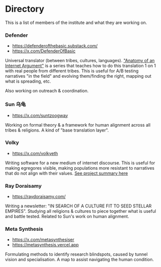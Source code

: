# Directory 

This is a list of members of the institute and what they are working on.

### Defender 

- https://defenderofthebasic.substack.com/
- https://x.com/DefenderOfBasic

Universal translator (between tribes, cultures, languages). ["Anatomy of an Internet Argument"](https://defenderofthebasic.substack.com/p/anatomy-of-an-internet-argument) is a series that teaches how to do this translation 1 on 1 with real people from different tribes. This is useful for A/B testing narratives "in the field" and evolving them/finding the right, mapping out what is spreading, etc. 

Also working on outreach & coordination.

### Sun 乌龟

- https://x.com/suntzoogway

Working on formal theory & a framework for human alignment across all tribes & religions. A kind of "base translation layer".

### Volky

- https://x.com/volkyeth

Writing software for a new medium of internet discourse. This is useful for making egregores visible, making populations more resistant to narratives that do not align with their values. [See project summary here](https://x.com/volkyeth/status/1863281120927760692)

### Ray Doraisamy

- https://raydoraisamy.com/

Writing a newsletter: "IN SEARCH OF A CULTURE FIT TO SEED STELLAR EMPIRES". Studying all religions & cultures to piece together what is useful and battle tested. Related to Sun's work on human alignment.

### Meta Synthesis

- https://x.com/metasynthesiser
- https://metasynthesis.vercel.app

Formulating methods to identify research blindspots, caused by tunnel vision and specialisation. A map to assist navigating the human condition.